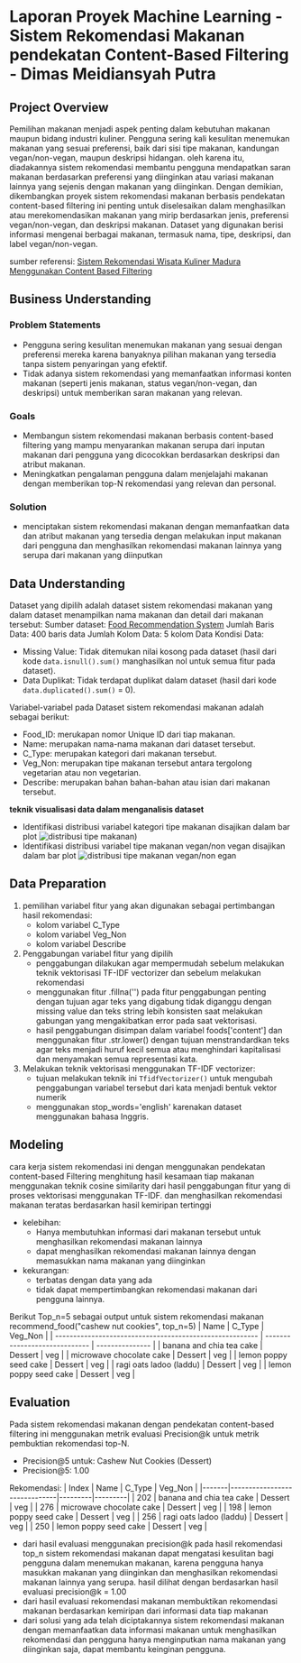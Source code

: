 # Laporan Proyek Machine Learning - Sistem Rekomendasi Makanan pendekatan Content-Based Filtering - Dimas Meidiansyah Putra

## Project Overview
Pemilihan makanan menjadi aspek penting dalam kebutuhan makanan maupun bidang industri kuliner. Pengguna sering kali kesulitan menemukan makanan yang sesuai preferensi, baik dari sisi tipe makanan, kandungan vegan/non-vegan, maupun deskripsi hidangan. oleh karena itu, diadakannya sistem rekomendasi membantu pengguna mendapatkan saran makanan berdasarkan preferensi yang diinginkan atau variasi makanan lainnya yang sejenis dengan makanan yang diinginkan. 
Dengan demikian, dikembangkan proyek sistem rekomendasi makanan berbasis pendekatan content-based filtering ini penting untuk diselesaikan dalam menghasilkan atau merekomendasikan makanan yang mirip berdasarkan jenis, preferensi vegan/non-vegan, dan deskripsi makanan. Dataset yang digunakan berisi informasi mengenai berbagai makanan, termasuk nama, tipe, deskripsi, dan label vegan/non-vegan.
    
sumber referensi: [Sistem Rekomendasi Wisata Kuliner Madura Menggunakan Content Based Filtering](https://jurnal.yudharta.ac.id/v2/index.php/EXPLORE-IT/article/view/5366)

## Business Understanding    
### Problem Statements
- Pengguna sering kesulitan menemukan makanan yang sesuai dengan preferensi mereka karena banyaknya pilihan makanan yang tersedia tanpa sistem penyaringan yang efektif.
- Tidak adanya sistem rekomendasi yang memanfaatkan informasi konten makanan (seperti jenis makanan, status vegan/non-vegan, dan deskripsi) untuk memberikan saran makanan yang relevan.
### Goals
- Membangun sistem rekomendasi makanan berbasis content-based filtering yang mampu menyarankan makanan serupa dari inputan makanan dari pengguna yang dicocokkan berdasarkan deskripsi dan atribut makanan.
- Meningkatkan pengalaman pengguna dalam menjelajahi makanan dengan memberikan top-N rekomendasi yang relevan dan personal.
### Solution
- menciptakan sistem rekomendasi makanan dengan memanfaatkan data dan atribut makanan yang tersedia dengan melakukan input makanan dari pengguna dan menghasilkan rekomendasi makanan lainnya yang serupa dari makanan yang diinputkan

## Data Understanding
Dataset yang dipilih adalah dataset sistem rekomendasi makanan yang dalam dataset menampilkan nama makanan dan detail dari makanan tersebut:
Sumber dataset: [Food Recommendation System](https://www.kaggle.com/datasets/schemersays/food-recommendation-system)
Jumlah Baris Data: 400 baris data
Jumlah Kolom Data: 5 kolom Data
Kondisi Data:
- Missing Value: Tidak ditemukan nilai kosong pada dataset (hasil dari kode `data.isnull().sum()` manghasilkan nol untuk semua fitur pada dataset).
- Data Duplikat: Tidak terdapat duplikat dalam dataset (hasil dari kode `data.duplicated().sum()` = 0).
  
Variabel-variabel pada Dataset sistem rekomendasi makanan adalah sebagai berikut:
- Food_ID: merukapan nomor Unique ID dari tiap makanan.
- Name: merupakan nama-nama makanan dari dataset tersebut.
- C_Type: merupakan kategori dari makanan tersebut.
- Veg_Non: merupakan tipe makanan tersebut antara tergolong vegetarian atau non vegetarian.
- Describe: merupakan bahan bahan-bahan atau isian dari makanan tersebut.

**teknik visualisasi data dalam menganalisis dataset**
- Identifikasi distribusi variabel kategori tipe makanan disajikan dalam bar plot
![distribusi tipe makanan)](https://github.com/user-attachments/assets/4fc70d03-7a09-440d-b4cf-a2d834840254)
- Identifikasi distribusi variabel tipe makanan vegan/non vegan disajikan dalam bar plot
![distribusi tipe makanan vegan/non egan](https://github.com/user-attachments/assets/866d36b2-eaab-4d08-bb31-d2cb025f4f35)

## Data Preparation
1. pemilihan variabel fitur yang akan digunakan sebagai pertimbangan hasil rekomendasi:
   - kolom variabel C_Type
   - kolom variabel Veg_Non
   - kolom variabel Describe
2. Penggabungan variabel fitur yang dipilih
   - penggabungan dilakukan agar mempermudah sebelum melakukan teknik vektorisasi TF-IDF vectorizer dan sebelum melakukan rekomendasi
   - menggunakan fitur .fillna('') pada fitur penggabungan penting dengan tujuan agar teks yang digabung tidak diganggu dengan missing          value dan teks string lebih konsisten saat melakukan gabungan yang mengakibatkan error pada saat vektorisasi.
   - hasil penggabungan disimpan dalam variabel foods['content'] dan menggunakan fitur .str.lower() dengan tujuan menstrandardkan teks          agar teks menjadi huruf kecil semua atau menghindari kapitalisasi dan menyamakan semua representasi kata.
3. Melakukan teknik vektorisasi menggunakan TF-IDF vectorizer:
   - tujuan melakukan teknik ini `TfidfVectorizer()` untuk mengubah penggabungan variabel tersebut dari kata menjadi bentuk vektor numerik
   - menggunakan stop_words='english' karenakan dataset menggunakan bahasa Inggris.

## Modeling
cara kerja sistem rekomendasi ini dengan menggunakan pendekatan content-based Filtering menghitung hasil kesamaan tiap makanan menggunakan teknik cosine similarity dari hasil penggabungan fitur yang di proses vektorisasi menggunakan TF-IDF. dan menghasilkan rekomendasi makanan teratas berdasarkan hasil kemiripan tertinggi
- kelebihan:
  - Hanya membutuhkan informasi dari makanan tersebut untuk menghasilkan rekomendasi makanan lainnya
  - dapat menghasilkan rekomendasi makanan lainnya dengan memasukkan nama makanan yang diinginkan
- kekurangan:
  - terbatas dengan data yang ada
  - tidak dapat mempertimbangkan rekomendasi makanan dari pengguna lainnya.

Berikut Top_n=5 sebagai output untuk sistem rekomendasi makanan
recommend_food("cashew nut cookies", top_n=5)
| Name	                                                   | C_Type                        | Veg_Non         |
| -------------------------------------------------------- | ----------------------------- | --------------- |
| banana and chia tea cake                                 | Dessert                       | veg             |
| microwave chocolate cake                                 | Dessert                       | veg             |
| lemon poppy seed cake                                    | Dessert                       | veg             |
| ragi oats ladoo (laddu)                                  | Dessert                       | veg             |
| lemon poppy seed cake                                    | Dessert                       | veg             |


## Evaluation
Pada sistem rekomendasi makanan dengan pendekatan content-based filtering ini menggunakan metrik evaluasi Precision@k untuk metrik pembuktian rekomendasi top-N.
- Precision@5 untuk: Cashew Nut Cookies (Dessert)
- Precision@5: 1.00

Rekomendasi:
| Index | Name                         | C_Type  | Veg_Non |
|-------|------------------------------|---------|---------|
| 202   | banana and chia tea cake     | Dessert | veg     |
| 276   | microwave chocolate cake     | Dessert | veg     |
| 198   | lemon poppy seed cake        | Dessert | veg     |
| 256   | ragi oats ladoo (laddu)      | Dessert | veg     |
| 250   | lemon poppy seed cake        | Dessert | veg     |

- dari hasil evaluasi menggunakan precision@k pada hasil rekomendasi top_n sistem rekomendasi makanan dapat mengatasi kesulitan bagi pengguna dalam menemukan makanan, karena pengguna hanya masukkan makanan yang diinginkan dan menghasilkan rekomendasi makanan lainnya yang serupa. hasil dilihat dengan berdasarkan hasil evaluasi precision@k = 1.00
- dari hasil evaluasi rekomendasi makanan membuktikan rekomendasi makanan berdasarkan kemiripan dari informasi data tiap makanan
- dari solusi yang ada telah diciptakannya sistem rekomendasi makanan dengan memanfaatkan data informasi makanan untuk menghasilkan rekomendasi dan pengguna hanya menginputkan nama makanan yang diinginkan saja, dapat membantu keinginan pengguna.
